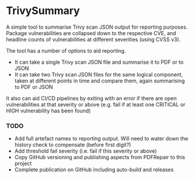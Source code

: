 # TrivySummary

A simple tool to summarise Trivy scan JSON output for reporting purposes. Package vulnerabilities are collapsed down to the respective CVE, and headline counts of vulnerabilities at different severities (using CVSS v3).

The tool has a number of options to aid reporting.
* It can take a single Trivy scan JSON file and summarise it to PDF or to JSON
* It can take two Trivy scan JSON files for the same logical component, taken at different points in time and compare them, again summarising to PDF or JSON

It also can aid CI/CD pipelines by exiting with an error if there are open vulnerabilities at that severity or above (e.g. fail if at least one CRITICAL or HIGH vulnerability has been found)


### TODO

* Add full artefact names to reporting output. Will need to water down the history check to compensate (before first digit?)
* Add threshold fail severity (i.e. fail if this severity or above)
* Copy GitHub versioning and publishing aspects from PDFRepair to this project
* Complete publication on GitHub including auto-build and releases


